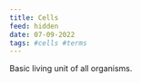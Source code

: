 ```yaml
---
title: Cells
feed: hidden
date: 07-09-2022
tags: #cells #terms
---
```


Basic living unit of all organisms.
